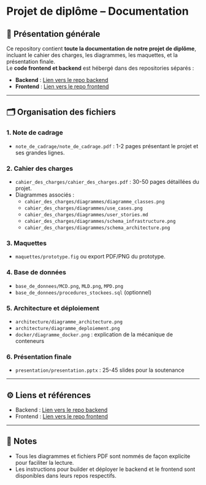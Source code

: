 # Projet de diplôme – Documentation

## 📖 Présentation générale
Ce repository contient **toute la documentation de notre projet de diplôme**, incluant le cahier des charges, les diagrammes, les maquettes, et la présentation finale.  
Le **code frontend et backend** est hébergé dans des repositories séparés :  

- **Backend** : [Lien vers le repo backend](https://github.com/votre-equipe/backend)  
- **Frontend** : [Lien vers le repo frontend](https://github.com/votre-equipe/frontend)  

---

## 🗂 Organisation des fichiers

### 1. Note de cadrage
- `note_de_cadrage/note_de_cadrage.pdf` : 1-2 pages présentant le projet et ses grandes lignes.

### 2. Cahier des charges
- `cahier_des_charges/cahier_des_charges.pdf` : 30-50 pages détaillées du projet.  
- Diagrammes associés :  
  - `cahier_des_charges/diagrammes/diagramme_classes.png`  
  - `cahier_des_charges/diagrammes/use_cases.png`  
  - `cahier_des_charges/diagrammes/user_stories.md`  
  - `cahier_des_charges/diagrammes/schema_infrastructure.png`  
  - `cahier_des_charges/diagrammes/schema_architecture.png`  

### 3. Maquettes
- `maquettes/prototype.fig` ou export PDF/PNG du prototype.

### 4. Base de données
- `base_de_donnees/MCD.png`, `MLD.png`, `MPD.png`  
- `base_de_donnees/procedures_stockees.sql` (optionnel)

### 5. Architecture et déploiement
- `architecture/diagramme_architecture.png`  
- `architecture/diagramme_deploiement.png`  
- `docker/diagramme_docker.png` : explication de la mécanique de conteneurs

### 6. Présentation finale
- `presentation/presentation.pptx` : 25-45 slides pour la soutenance

---

## ⚙️ Liens et références
- Backend : [Lien vers le repo backend](https://github.com/votre-equipe/backend)  
- Frontend : [Lien vers le repo frontend](https://github.com/votre-equipe/frontend)  

---

## 📝 Notes
- Tous les diagrammes et fichiers PDF sont nommés de façon explicite pour faciliter la lecture.  
- Les instructions pour builder et déployer le backend et le frontend sont disponibles dans leurs repos respectifs.